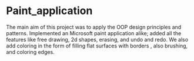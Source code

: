 # Paint_application
The main aim of this project was to apply the OOP design principles and patterns. Implemented an Microsoft paint application alike; added all the features like free drawing, 2d shapes, erasing, and undo and redo. We also add coloring in the form of filling flat surfaces with borders , also brushing, and coloring edges.

